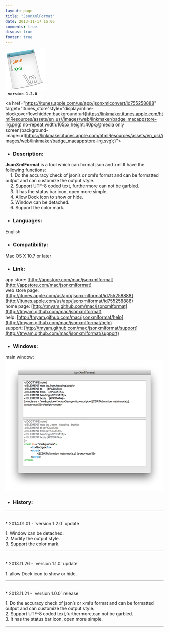 ```yaml
---
layout: page
title: "JsonXmlFormat"
date: 2013-11-17 15:05
comments: true
disqus: true
footer: true
---
```

![icon](/mac/jsonxmlformat/icon.png)   
&nbsp;&nbsp;**`version 1.2.0`**

<a href="https://itunes.apple.com/us/app/jsonxmlconvert/id755258888" target="itunes_store"style="display:inline-block;overflow:hidden;background:url(https://linkmaker.itunes.apple.com/htmlResources/assets/en_us//images/web/linkmaker/badge_macappstore-lrg.png) no-repeat;width:165px;height:40px;@media only screen{background-image:url(https://linkmaker.itunes.apple.com/htmlResources/assets/en_us//images/web/linkmaker/badge_macappstore-lrg.svg);}"></a>

* ### Description:   

**JsonXmlFormat** is a tool which can format json and xml.It have the following functions:   
&nbsp;&nbsp;&nbsp;&nbsp;1. Do the accuracy check of json’s or xml’s format and can be formatted output and can customize the output style.     
&nbsp;&nbsp;&nbsp;&nbsp;2. Support UTF-8 coded text, furthermore can not be garbled.    
&nbsp;&nbsp;&nbsp;&nbsp;3. It has the status bar icon, open more simple.   
&nbsp;&nbsp;&nbsp;&nbsp;4. Allow Dock icon to show or hide.  
&nbsp;&nbsp;&nbsp;&nbsp;5. Window can be detached.   
&nbsp;&nbsp;&nbsp;&nbsp;6. Support the color mark.       

* ### Languages: 

English

* ### Compatibility: 

Mac OS X 10.7 or later

* ### Link:

app store: [http://appstore.com/mac/jsonxmlformat](http://appstore.com/mac/jsonxmlformat)   
web store page: [http://itunes.apple.com/us/app/jsonxmlformat/id755258888](http://itunes.apple.com/us/app/jsonxmlformat/id755258888)   
home page: [http://tmyam.github.com/mac/jsonxmlformat](http://tmyam.github.com/mac/jsonxmlformat)  
help: [http://tmyam.github.com/mac/jsonxmlformat/help](http://tmyam.github.com/mac/jsonxmlformat/help)   
support: [http://tmyam.github.com/mac/jsonxmlformat/support](http://tmyam.github.com/mac/jsonxmlformat/support)

* ### Windows:

main window:
![icon](/mac/jsonxmlformat/main.png) 

* ### History:
***
<br/>
* 2014.01.01  - `version 1.2.0` update  

1.&nbsp;Window can be detached.  
2.&nbsp;Modify the output style.  
3.&nbsp;Support the color mark. 
***
<br/>
* 2013.11.26  - `version 1.1.0` update  

1.&nbsp;allow Dock icon to show or hide.   
***
<br/>
* 2013.11.21  - `version 1.0.0` release  

1.&nbsp;Do the accuracy check of json’s or xml’s format and can be formatted output and can customize the output style.       
2.&nbsp;Support UTF-8 coded text,furthermore,can not be garbled.    
3.&nbsp;It has the status bar icon, open more simple.    
***








